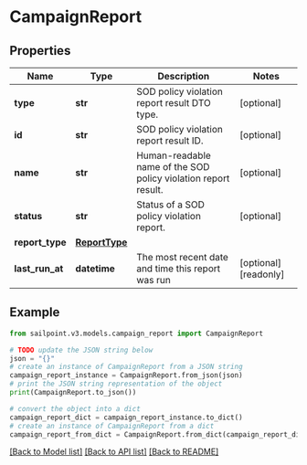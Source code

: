 # CampaignReport


## Properties

Name | Type | Description | Notes
------------ | ------------- | ------------- | -------------
**type** | **str** | SOD policy violation report result DTO type. | [optional] 
**id** | **str** | SOD policy violation report result ID. | [optional] 
**name** | **str** | Human-readable name of the SOD policy violation report result. | [optional] 
**status** | **str** | Status of a SOD policy violation report. | [optional] 
**report_type** | [**ReportType**](ReportType.md) |  | 
**last_run_at** | **datetime** | The most recent date and time this report was run | [optional] [readonly] 

## Example

```python
from sailpoint.v3.models.campaign_report import CampaignReport

# TODO update the JSON string below
json = "{}"
# create an instance of CampaignReport from a JSON string
campaign_report_instance = CampaignReport.from_json(json)
# print the JSON string representation of the object
print(CampaignReport.to_json())

# convert the object into a dict
campaign_report_dict = campaign_report_instance.to_dict()
# create an instance of CampaignReport from a dict
campaign_report_from_dict = CampaignReport.from_dict(campaign_report_dict)
```
[[Back to Model list]](../README.md#documentation-for-models) [[Back to API list]](../README.md#documentation-for-api-endpoints) [[Back to README]](../README.md)


